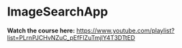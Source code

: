 # ImageSearchApp
**Watch the course here:** https://www.youtube.com/playlist?list=PLrnPJCHvNZuC_pEfFlZuTmjlY4T3DTtED
